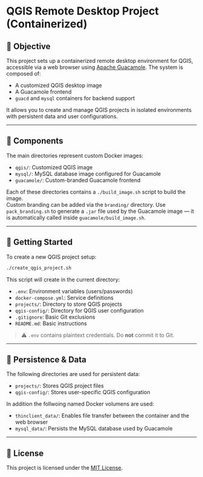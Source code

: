 # QGIS Remote Desktop Project (Containerized)

## 🧭 Objective

This project sets up a containerized remote desktop environment for QGIS, accessible via a web browser using [Apache Guacamole](https://guacamole.apache.org/). The system is composed of:

- A customized QGIS desktop image
- A Guacamole frontend
- `guacd` and `mysql` containers for backend support

It allows you to create and manage QGIS projects in isolated environments with persistent data and user configurations.

---

## 🧱 Components

The main directories represent custom Docker images:

- `qgis/`: Customized QGIS image
- `mysql/`: MySQL database image configured for Guacamole
- `guacamole/`: Custom-branded Guacamole frontend

Each of these directories contains a `./build_image.sh` script to build the image.  
Custom branding can be added via the `branding/` directory. Use `pack_branding.sh` to generate a `.jar` file used by the Guacamole image — it is automatically called inside `guacamole/build_image.sh`.

---

## 🚀 Getting Started

To create a new QGIS project setup:

```bash
./create_qgis_project.sh
```

This script will create in the current directory:

- `.env`: Environment variables (users/passwords)
- `docker-compose.yml`: Service definitions
- `projects/`: Directory to store QGIS projects
- `qgis-config/`: Directory for QGIS user configuration
- `.gitignore`: Basic Git exclusions
-  `README.md`: Basic instructions
> ⚠️ `.env` contains plaintext credentials. Do **not** commit it to Git.

---

## 📁 Persistence & Data

The following directories are used for persistent data:

- `projects/`: Stores QGIS project files
- `qgis-config/`: Stores user-specific QGIS configuration

In addition the follwoing named Docker volumens are used:
- `thinclient_data/`: Enables file transfer between the container and the web browser
- `mysql_data/`: Persists the MySQL database used by Guacamole

---

## 📄 License

This project is licensed under the [MIT License](https://opensource.org/licenses/MIT).
